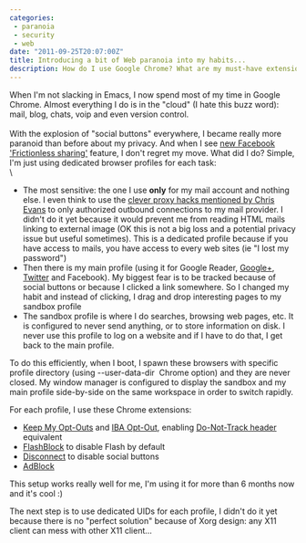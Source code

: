 ```yaml
---
categories:
 - paranoia
 - security
 - web
date: "2011-09-25T20:07:00Z"
title: Introducing a bit of Web paranoia into my habits...
description: How do I use Google Chrome? What are my must-have extensions?
---
```


When I'm not slacking in Emacs, I now spend most of my time in Google
Chrome. Almost everything I do is in the "cloud" (I hate this buzz
word): mail, blog, chats, voip and even version control.\
\
With the explosion of "social buttons" everywhere, I became really more
paranoid than before about my privacy. And when I see [new Facebook
'Frictionless
sharing'](http://www.readwriteweb.com/archives/read_in_facebook_social_news_apps.php) feature,
I don't regret my move. What did I do? Simple, I'm just using dedicated
browser profiles for each task:\
\
-   The most sensitive: the one I use **only** for my mail account and
    nothing else. I even think to use the [clever proxy hacks mentioned
    by Chris
    Evans](http://scarybeastsecurity.blogspot.com/2011/04/fiddling-with-chromiums-new-certificate.html) to
    only authorized outbound connections to my mail provider. I didn't
    do it yet because it would prevent me from reading HTML mails
    linking to external image (OK this is not a big loss and a potential
    privacy issue but useful sometimes). This is a dedicated profile
    because if you have access to mails, you have access to every web
    sites (ie "I lost my password")
-   Then there is my main profile (using it for Google
    Reader, [Google+](https://plus.google.com/114289168433047035840),
    [Twitter](https://twitter.com/nbareil/) and Facebook). My biggest
    fear is to be tracked because of social buttons or because I clicked
    a link somewhere. So I changed my habit and instead of clicking, I
    drag and drop interesting pages to my sandbox profile
-   The sandbox profile is where I do searches, browsing web pages, etc.
    It is configured to never send anything, or to store information
    on disk. I never use this profile to log on a website and if I have
    to do that, I get back to the main profile.

To do this efficiently, when I boot, I spawn these browsers with
specific profile directory (using --user-data-dir  Chrome option) and
they are never closed. My window manager is configured to display the
sandbox and my main profile side-by-side on the same workspace in order
to switch rapidly.


For each profile, I use these Chrome extensions:

-   [Keep My Opt-Outs](https://chrome.google.com/webstore/detail/hhnjdplhmcnkiecampfdgfjilccfpfoe) and [IBA Opt-Out](https://chrome.google.com/webstore/detail/gbiekjoijknlhijdjbaadobpkdhmoebb),
    enabling [Do-Not-Track header](http://en.wikipedia.org/wiki/Do_not_track_header) equivalent
-   [FlashBlock](https://chrome.google.com/webstore/detail/gofhjkjmkpinhpoiabjplobcaignabnl) to
    disable Flash by default
-   [Disconnect](https://chrome.google.com/webstore/detail/jeoacafpbcihiomhlakheieifhpjdfeo) to
    disable social buttons
-   [AdBlock](https://chrome.google.com/webstore/detail/gighmmpiobklfepjocnamgkkbiglidom)

This setup works really well for me, I'm using it for more than 6 months
now and it's cool :)

The next step is to use dedicated UIDs for each profile, I didn't do it
yet because there is no "perfect solution" because of Xorg design: any
X11 client can mess with other X11 client...


